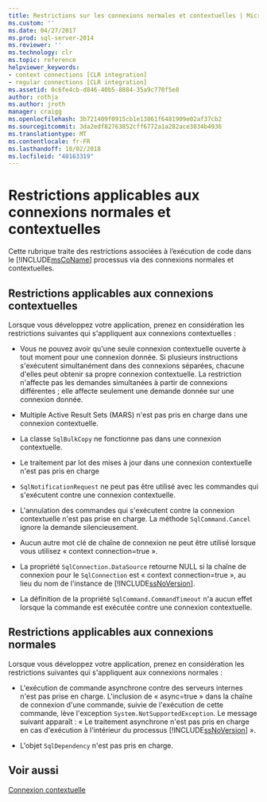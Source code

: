 ```yaml
---
title: Restrictions sur les connexions normales et contextuelles | Microsoft Docs
ms.custom: ''
ms.date: 04/27/2017
ms.prod: sql-server-2014
ms.reviewer: ''
ms.technology: clr
ms.topic: reference
helpviewer_keywords:
- context connections [CLR integration]
- regular connections [CLR integration]
ms.assetid: 0c6fe4cb-d846-40b5-8884-35a9c770f5e8
author: rothja
ms.author: jroth
manager: craigg
ms.openlocfilehash: 3b721409f0915cb1e13861f6481909e02af37cb2
ms.sourcegitcommit: 3da2edf82763852cff6772a1a282ace3034b4936
ms.translationtype: MT
ms.contentlocale: fr-FR
ms.lasthandoff: 10/02/2018
ms.locfileid: "48163319"
---
```

# <a name="restrictions-on-regular-and-context-connections"></a>Restrictions applicables aux connexions normales et contextuelles
  Cette rubrique traite des restrictions associées à l’exécution de code dans le [!INCLUDE[msCoName](../../../includes/ssnoversion-md.md)] processus via des connexions normales et contextuelles.  
  
## <a name="restrictions-on-context-connections"></a>Restrictions applicables aux connexions contextuelles  
 Lorsque vous développez votre application, prenez en considération les restrictions suivantes qui s'appliquent aux connexions contextuelles :  
  
-   Vous ne pouvez avoir qu'une seule connexion contextuelle ouverte à tout moment pour une connexion donnée. Si plusieurs instructions s'exécutent simultanément dans des connexions séparées, chacune d'elles peut obtenir sa propre connexion contextuelle. La restriction n'affecte pas les demandes simultanées à partir de connexions différentes ; elle affecte seulement une demande donnée sur une connexion donnée.  
  
-   Multiple Active Result Sets (MARS) n'est pas pris en charge dans une connexion contextuelle.  
  
-   La classe `SqlBulkCopy` ne fonctionne pas dans une connexion contextuelle.  
  
-   Le traitement par lot des mises à jour dans une connexion contextuelle n'est pas pris en charge  
  
-   `SqlNotificationRequest` ne peut pas être utilisé avec les commandes qui s'exécutent contre une connexion contextuelle.  
  
-   L'annulation des commandes qui s'exécutent contre la connexion contextuelle n'est pas prise en charge. La méthode `SqlCommand.Cancel` ignore la demande silencieusement.  
  
-   Aucun autre mot clé de chaîne de connexion ne peut être utilisé lorsque vous utilisez « context connection=true ».  
  
-   La propriété `SqlConnection.DataSource` retourne NULL si la chaîne de connexion pour le `SqlConnection` est « context connection=true », au lieu du nom de l'instance de [!INCLUDE[ssNoVersion](../../../includes/ssnoversion-md.md)].  
  
-   La définition de la propriété `SqlCommand.CommandTimeout` n'a aucun effet lorsque la commande est exécutée contre une connexion contextuelle.  
  
## <a name="restrictions-on-regular-connections"></a>Restrictions applicables aux connexions normales  
 Lorsque vous développez votre application, prenez en considération les restrictions suivantes qui s'appliquent aux connexions normales :  
  
-   L'exécution de commande asynchrone contre des serveurs internes n'est pas prise en charge. L'inclusion de « async=true » dans la chaîne de connexion d'une commande, suivie de l'exécution de cette commande, lève l'exception `System.NotSupportedException`. Le message suivant apparaît : « Le traitement asynchrone n'est pas pris en charge en cas d'exécution à l'intérieur du processus [!INCLUDE[ssNoVersion](../../../includes/ssnoversion-md.md)] ».  
  
-   L'objet `SqlDependency` n'est pas pris en charge.  
  
## <a name="see-also"></a>Voir aussi  
 [Connexion contextuelle](context-connection.md)  
  
  
